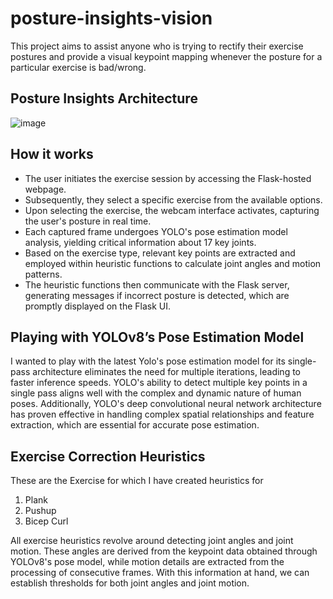 # posture-insights-vision 

This project aims to assist anyone who is trying to rectify their exercise postures and provide a visual keypoint mapping whenever the posture for a particular exercise is bad/wrong.

## Posture Insights Architecture
![image](https://github.com/RohitKrish46/posture-insights-vision/assets/25106707/6b131930-6689-47d5-b977-507813de50d3)

## How it works

- The user initiates the exercise session by accessing the Flask-hosted webpage.
- Subsequently, they select a specific exercise from the available options.
- Upon selecting the exercise, the webcam interface activates, capturing the user's posture in real time.
- Each captured frame undergoes YOLO's pose estimation model analysis, yielding critical information about 17 key joints.
- Based on the exercise type, relevant key points are extracted and employed within heuristic functions to calculate joint angles and motion patterns.
- The heuristic functions then communicate with the Flask server, generating messages if incorrect posture is detected, which are promptly displayed on the Flask UI.


## Playing with YOLOv8’s Pose Estimation Model

I wanted to play with the latest Yolo's pose estimation model for its single-pass architecture eliminates the need for multiple iterations, leading to faster inference speeds. YOLO's ability to detect multiple key points in a single pass aligns well with the complex and dynamic nature of human poses. Additionally, YOLO's deep convolutional neural network architecture has proven effective in handling complex spatial relationships and feature extraction, which are essential for accurate pose estimation.

## Exercise Correction Heuristics 

These are the Exercise for which I have created heuristics for

1. Plank
2. Pushup
3. Bicep Curl

All exercise heuristics revolve around detecting joint angles and joint motion. These angles are derived from the keypoint data obtained through YOLOv8's pose model, while motion details are extracted from the processing of consecutive frames. With this information at hand, we can establish thresholds for both joint angles and joint motion.
